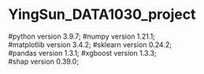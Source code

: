 # YingSun_DATA1030_project
#python version 3.9.7; 
#numpy version 1.21.1;  
#matplotlib version 3.4.2; 
#sklearn version 0.24.2;  
#pandas version 1.3.1; 
#xgboost version 1.3.3;  
#shap version 0.39.0;  
